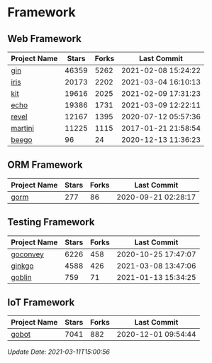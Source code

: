 # Framework

## Web Framework
| Project Name | Stars | Forks | Last Commit |
| ------------ | ----- | ----- | ----------- |
| [gin](https://github.com/gin-gonic/gin) | 46359 | 5262 | 2021-02-08 15:24:22 |
| [iris](https://github.com/kataras/iris) | 20173 | 2202 | 2021-03-04 16:10:13 |
| [kit](https://github.com/go-kit/kit) | 19616 | 2025 | 2021-02-09 17:31:23 |
| [echo](https://github.com/labstack/echo) | 19386 | 1731 | 2021-03-09 12:22:11 |
| [revel](https://github.com/revel/revel) | 12167 | 1395 | 2020-07-12 05:57:36 |
| [martini](https://github.com/go-martini/martini) | 11225 | 1115 | 2017-01-21 21:58:54 |
| [beego](https://github.com/astaxie/beego) | 96 | 24 | 2020-12-13 11:36:23 |

## ORM Framework
| Project Name | Stars | Forks | Last Commit |
| ------------ | ----- | ----- | ----------- |
| [gorm](https://github.com/jinzhu/gorm) | 277 | 86 | 2020-09-21 02:28:17 |

## Testing Framework
| Project Name | Stars | Forks | Last Commit |
| ------------ | ----- | ----- | ----------- |
| [goconvey](https://github.com/smartystreets/goconvey) | 6226 | 458 | 2020-10-25 17:47:07 |
| [ginkgo](https://github.com/onsi/ginkgo) | 4588 | 426 | 2021-03-08 13:47:06 |
| [goblin](https://github.com/franela/goblin) | 759 | 71 | 2021-01-13 15:34:25 |

## IoT Framework
| Project Name | Stars | Forks | Last Commit |
| ------------ | ----- | ----- | ----------- |
| [gobot](https://github.com/hybridgroup/gobot) | 7041 | 882 | 2020-12-01 09:54:44 |

*Update Date: 2021-03-11T15:00:56*